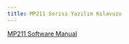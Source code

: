 ```yaml
---
title: MP211 Serisi Yazılım Kılavuzu
---
```


[MP211 Software Manual](https://www.mikrodev.com/wp-content/uploads/2022/12/PLC_SM_122022.pdf)